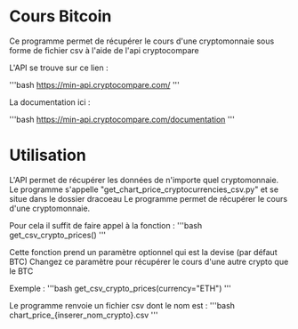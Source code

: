 # Cours Bitcoin 

Ce programme permet de récupérer le cours d'une cryptomonnaie sous forme de fichier csv à l'aide de l'api cryptocompare

L'API se trouve sur ce lien :

'''bash
https://min-api.cryptocompare.com/
'''

La documentation ici : 

'''bash
https://min-api.cryptocompare.com/documentation
'''

# Utilisation

L'API permet de récupérer les données de n'importe quel cryptomonnaie.
Le programme s'appelle "get_chart_price_cryptocurrencies_csv.py" et se situe dans le dossier dracoeau
Le programme permet de récupérer le cours d'une cryptomonnaie.

Pour cela il suffit de faire appel à la fonction :
'''bash
get_csv_crypto_prices()
'''

Cette fonction prend un paramètre optionnel qui est la devise (par défaut BTC)
Changez ce paramètre pour récupérer le cours d'une autre crypto que le BTC

Exemple : 
'''bash
get_csv_crypto_prices(currency="ETH")
'''

Le programme renvoie un fichier csv dont le nom est :
'''bash
chart_price_{inserer_nom_crypto}.csv
'''
